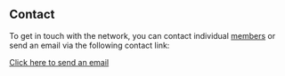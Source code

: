 ## Contact

To get in touch with the network, you can contact individual <a href="members.html" class="green">members</a> or send an email via the following contact link:

<a href="mailto:ctttnetwork@gmail.com" class="green">Click here to send an email</a>

<div id="map" style="height:400px;"></div>
<script>
  var map = L.map('map').setView([47.1599,9.5540], 4);
  L.tileLayer('https://tile.openstreetmap.org/{z}/{x}/{y}.png', {
    maxZoom: 19,
    attribution: '&copy; <a href="http://www.openstreetmap.org/copyright">OpenStreetMap</a>'
  }).addTo(map);
  var pin = new Icon(iconSize: [20, 50]);
  var marker = L.marker([50.8552,4.3755], {icon: pin}).addTo(map);
  var marker = L.marker([51.0845,3.6289], {icon: pin}).addTo(map);
  var marker = L.marker([41.3925,2.1404], {icon: pin}).addTo(map);
  var marker = L.marker([53.2218,6.5648], {icon: pin}).addTo(map);
</script>

